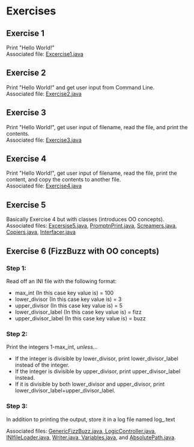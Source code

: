 

<body>
<h1>Exercises</h>
<h2>Exercise 1</h2>
Print "Hello World!" <br />
Associated file: <a href = "https://github.com/Cruziken/CruzikenWork/blob/master/Excercise1.java"> Excercise1.java </a>

<h2>Exercise 2</h2>

Print "Hello World!" and get user input from Command Line. <br />
Associated file: <a href = "https://github.com/Cruziken/CruzikenWork/blob/master/Exercise2.java"> Exercise2.java </a>

<h2>Exercise 3</h2>

Print "Hello World!", get user input of filename, read the file, and print the contents. <br />
Associated file: <a href = "https://github.com/Cruziken/CruzikenWork/blob/master/Exercise3.java"> Exercise3.java </a>

<h2>Exercise 4</h2>

Print "Hello World!", get user input of filename, read the file, print the content, and copy the contents to another file. <br />
Associated file: <a href = "https://github.com/Cruziken/CruzikenWork/blob/master/Exercise4.java"> Exercise4.java </a>

<h2>Exercise 5</h2>

Basically Exercise 4 but with classes (introduces OO concepts). <br />
Associated files: <a href = "https://github.com/Cruziken/CruzikenWork/blob/master/Excersise5.java">Excersise5.java</a>, <a href = "https://github.com/Cruziken/CruzikenWork/blob/master/PromptnPrint.java">PromptnPrint.java</a>, <a href = "https://github.com/Cruziken/CruzikenWork/blob/master/Screamers.java">Screamers.java</a>, <a href = "https://github.com/Cruziken/CruzikenWork/blob/master/Copiers.java">Copiers.java</a>, <a href = "https://github.com/Cruziken/CruzikenWork/blob/master/Interfacer.java"> Interfacer.java</a>


<h2>Exercise 6 (FizzBuzz with OO concepts)</h2>

<h3>Step 1:</h3>
<p>Read off an INI file with the following format: </p>
<ul>
  <li> max_int (In this case key value is) = 100 </li>
  <li>lower_divisor (In this case key value is) = 3 </li>
  <li>upper_divisor (In this case key value is) = 5 </li>
  <li>lower_divisor_label (In this case key value is) = fizz </li>
  <li>upper_divisor_label (In this case key value is) = buzz </li>
</ul>
<h3>Step 2:</h3>
Print the integers 1-max_int, <em>unless</em>...<br />
<ul>
<li>If the integer is divisible by lower_divisor, print lower_divisor_label instead of the integer.</li>
<li>If the integer is divisible by upper_divisor, print upper_divisor_label instead.</li>
<li>If it is divisible by both lower_divisor and upper_divisor, print lower_divisor_label+upper_divisor_label.</li>
</ul>
<h3>Step 3:</h3>
<p>In addition to printing the output, store it in a log file named log_.text</p>

<p>Associated files: <a href = "https://github.com/Cruziken/CruzikenWork/blob/master/GenericFizzBuzzz.java"> GenericFizzBuzz.java</a>,<a href = "https://github.com/Cruziken/CruzikenWork/blob/master/LogicController.java"> LogicController.java</a>, <a href = "https://github.com/Cruziken/CruzikenWork/blob/master/INIfileLoader.java"> INIfileLoader.java</a>, <a href = "https://github.com/Cruziken/CruzikenWork/blob/master/Writer.java"> Writer.java</a>,<a href = "https://github.com/Cruziken/CruzikenWork/blob/master/Variables.java"> Variables.java</a>, and <a href = "https://github.com/Cruziken/CruzikenWork/blob/master/AbsolutePath.java"> AbsolutePath.java</a>.</p>
</body>
